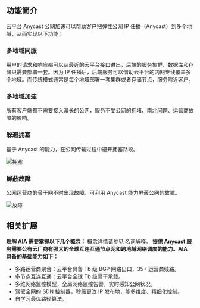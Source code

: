 ## 功能简介
云平台 Anycast 公网加速可以帮助客户把弹性公网 IP 任播（Anycast）到多个地域，从而实现以下功能：
### 多地域同服
用户的请求和响应都可以从最近的云平台接口进出，后端的服务集群、数据库和存储只需要部署一套。因为 IP 任播后，后端服务可以借助云平台的内网专线覆盖多个地域。而传统模式通常是每个地域部署一套集群或者存储节点，服务附近客户。
### 多地域加速
所有客户端都不需要接入漫长的公网，服务不受公网的拥堵、南北问题、运营商故障的影响。
### 躲避拥塞
基于 Anycast 的能力，在公网传输过程中避开拥塞路段。

![拥塞](http://imgcache.tcecqpoc.fsphere.cn/image/mc.qcloudimg.com/static/img/5ad1eb5e3e4f0aac2174bfc45d06c2c0/image.png)

### 屏蔽故障
公网运营商的骨干网不时出现故障，可利用 Anycast 能力屏蔽公网的故障。

![故障](http://imgcache.tcecqpoc.fsphere.cn/image/mc.qcloudimg.com/static/img/34ccc568c4a6cb6c57718952cbb39b47/image.png)

## 相关扩展
**理解 AIA 需要掌握以下几个概念：**
概念详情请参见 [名词解释](/document/product/644/12625)。
**提供 Anycast 服务需要公有云厂商有强大的全球互连互通节点网和跨地域网络调度的能力。AIA 具备的基础能力如下：**
- 多路运营商聚合：云平台具备 Tb 级 BGP 网络出口，35+ 运营商线路。
- 多节点互连互通：云平台全球 Tb 级骨干承载。
- 多维网络监控模型，全局网络监控告警，实时感知公网状况。
- 驾驭全网的 SDN 控制器，秒级更改 IP 发布地，能多维度、精细化控制。
- 自学习最优路径算法。
